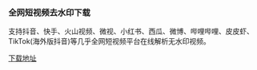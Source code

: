 
<h3>全网短视频去水印下载</h3>

支持抖音、快手、火山视频、微视、小红书、西瓜、微博、哔哩哔哩、皮皮虾、TikTok(海外版抖音)等几乎全网短视频平台在线解析无水印视频。


<a href="https://wwi.lanzous.com/b015jgewd" target="_blank">下载地址</a>
